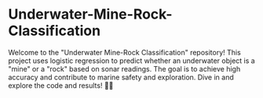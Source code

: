 # Underwater-Mine-Rock-Classification
Welcome to the "Underwater Mine-Rock Classification" repository! This project uses logistic regression to predict whether an underwater object is a "mine" or a "rock" based on sonar readings. The goal is to achieve high accuracy and contribute to marine safety and exploration. Dive in and explore the code and results! 🌊🚀
